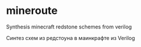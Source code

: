 mineroute
=========

Synthesis minecraft redstone schemes from verilog

Синтез схем из  редстоуна в маинкрафте из Verilog
